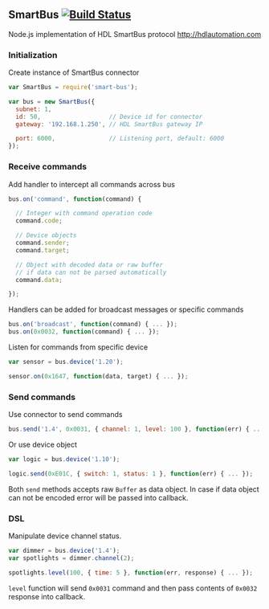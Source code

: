 ## SmartBus [![Build Status](https://travis-ci.org/caligo-mentis/smart-bus.svg)](https://travis-ci.org/caligo-mentis/smart-bus)

Node.js implementation of HDL SmartBus protocol http://hdlautomation.com

### Initialization

Create instance of SmartBus connector

```js
var SmartBus = require('smart-bus');

var bus = new SmartBus({
  subnet: 1,
  id: 50,                   // Device id for connector
  gateway: '192.168.1.250', // HDL SmartBus gateway IP

  port: 6000,               // Listening port, default: 6000
});
```

### Receive commands

Add handler to intercept all commands across bus

```js
bus.on('command', function(command) {

  // Integer with command operation code
  command.code;

  // Device objects
  command.sender;
  command.target;

  // Object with decoded data or raw buffer
  // if data can not be parsed automatically
  command.data;

});
```

Handlers can be added for broadcast messages or specific commands

```js
bus.on('broadcast', function(command) { ... });
bus.on(0x0032, function(command) { ... });
```

Listen for commands from specific device

```js
var sensor = bus.device('1.20');

sensor.on(0x1647, function(data, target) { ... });
```

### Send commands

Use connector to send commands

```js
bus.send('1.4', 0x0031, { channel: 1, level: 100 }, function(err) { ... });
```

Or use device object

```js
var logic = bus.device('1.10');

logic.send(0xE01C, { switch: 1, status: 1 }, function(err) { ... });
```

Both `send` methods accepts raw `Buffer` as data object. In case if
data object can not be encoded error will be passed into callback.

### DSL

Manipulate device channel status.

```js
var dimmer = bus.device('1.4');
var spotlights = dimmer.channel(2);

spotlights.level(100, { time: 5 }, function(err, response) { ... });
```

`level` function will send `0x0031` command and then pass
contents of `0x0032` response into callback.
